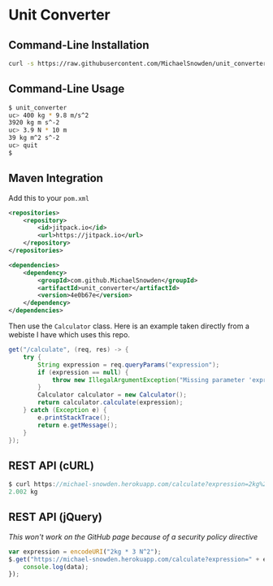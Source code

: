 # Unit Converter

## Command-Line Installation
```bash
curl -s https://raw.githubusercontent.com/MichaelSnowden/unit_converter/master/install.sh | sh
```

## Command-Line Usage
```bash
$ unit_converter
uc> 400 kg * 9.8 m/s^2
3920 kg m s^-2
uc> 3.9 N * 10 m
39 kg m^2 s^-2
uc> quit
$
```

## Maven Integration
Add this to your `pom.xml`
```xml
<repositories>
    <repository>
        <id>jitpack.io</id>
        <url>https://jitpack.io</url>
    </repository>
</repositories>

<dependencies>
    <dependency>
        <groupId>com.github.MichaelSnowden</groupId>
        <artifactId>unit_converter</artifactId>
        <version>4e0b67e</version>
    </dependency>
</dependencies>
```

Then use the `Calculator` class. Here is an example taken directly from a webiste I have which uses this repo.

```java
get("/calculate", (req, res) -> {
    try {
        String expression = req.queryParams("expression");
        if (expression == null) {
            throw new IllegalArgumentException("Missing parameter 'expression'");
        }
        Calculator calculator = new Calculator();
        return calculator.calculate(expression);
    } catch (Exception e) {
        e.printStackTrace();
        return e.getMessage();
    }
});
```

## REST API (cURL)
```javascript
$ curl https://michael-snowden.herokuapp.com/calculate?expression=2kg%20%2B%202g
2.002 kg
```

## REST API (jQuery)
*This won't work on the GitHub page because of a security policy directive*
```javascript
var expression = encodeURI("2kg * 3 N^2");
$.get("https://michael-snowden.herokuapp.com/calculate?expression=" + expression, function (data) {
    console.log(data);
});
```
